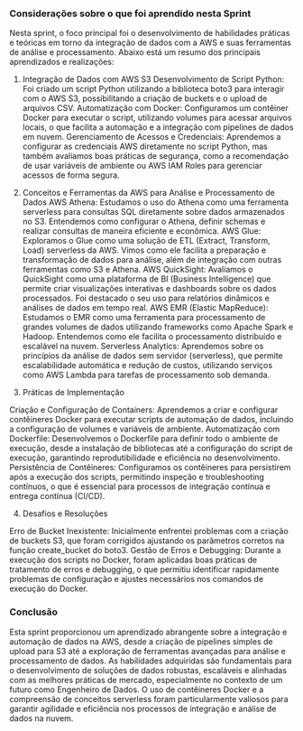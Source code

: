### Considerações sobre o que foi aprendido nesta Sprint

Nesta sprint, o foco principal foi o desenvolvimento de habilidades práticas e teóricas em torno da integração de dados com a AWS e suas ferramentas de análise e processamento. Abaixo está um resumo dos principais aprendizados e realizações:

1. Integração de Dados com AWS S3
Desenvolvimento de Script Python: Foi criado um script Python utilizando a biblioteca boto3 para interagir com o AWS S3, possibilitando a criação de buckets e o upload de arquivos CSV.
Automatização com Docker: Configuramos um contêiner Docker para executar o script, utilizando volumes para acessar arquivos locais, o que facilita a automação e a integração com pipelines de dados em nuvem.
Gerenciamento de Acessos e Credenciais: Aprendemos a configurar as credenciais AWS diretamente no script Python, mas também avaliamos boas práticas de segurança, como a recomendação de usar variáveis de ambiente ou AWS IAM Roles para gerenciar acessos de forma segura.

2. Conceitos e Ferramentas da AWS para Análise e Processamento de Dados
AWS Athena: Estudamos o uso do Athena como uma ferramenta serverless para consultas SQL diretamente sobre dados armazenados no S3. Entendemos como configurar o Athena, definir schemas e realizar consultas de maneira eficiente e econômica.
AWS Glue: Exploramos o Glue como uma solução de ETL (Extract, Transform, Load) serverless da AWS. Vimos como ele facilita a preparação e transformação de dados para análise, além de integração com outras ferramentas como S3 e Athena.
AWS QuickSight: Avaliamos o QuickSight como uma plataforma de BI (Business Intelligence) que permite criar visualizações interativas e dashboards sobre os dados processados. Foi destacado o seu uso para relatórios dinâmicos e análises de dados em tempo real.
AWS EMR (Elastic MapReduce): Estudamos o EMR como uma ferramenta para processamento de grandes volumes de dados utilizando frameworks como Apache Spark e Hadoop. Entendemos como ele facilita o processamento distribuído e escalável na nuvem.
Serverless Analytics: Aprendemos sobre os princípios da análise de dados sem servidor (serverless), que permite escalabilidade automática e redução de custos, utilizando serviços como AWS Lambda para tarefas de processamento sob demanda.
3. Práticas de Implementação 


Criação e Configuração de Containers: Aprendemos a criar e configurar contêineres Docker para executar scripts de automação de dados, incluindo a configuração de volumes e variáveis de ambiente.
Automatização com Dockerfile: Desenvolvemos o Dockerfile para definir todo o ambiente de execução, desde a instalação de bibliotecas até a configuração do script de execução, garantindo reprodutibilidade e eficiência no desenvolvimento.
Persistência de Contêineres: Configuramos os contêineres para persistirem após a execução dos scripts, permitindo inspeção e troubleshooting contínuos, o que é essencial para processos de integração contínua e entrega contínua (CI/CD).

4. Desafios e Resoluções

Erro de Bucket Inexistente: Inicialmente enfrentei problemas com a criação de buckets S3, que foram corrigidos ajustando os parâmetros corretos na função create_bucket do boto3.
Gestão de Erros e Debugging: Durante a execução dos scripts no Docker, foram aplicadas boas práticas de tratamento de erros e debugging, o que permitiu identificar rapidamente problemas de configuração e ajustes necessários nos comandos de execução do Docker.

### Conclusão
Esta sprint proporcionou um aprendizado abrangente sobre a integração e automação de dados na AWS, desde a criação de pipelines simples de upload para S3 até a exploração de ferramentas avançadas para análise e processamento de dados. As habilidades adquiridas são fundamentais para o desenvolvimento de soluções de dados robustas, escaláveis e alinhadas com as melhores práticas de mercado, especialmente no contexto de um futuro como Engenheiro de Dados. O uso de contêineres Docker e a compreensão de conceitos serverless foram particularmente valiosos para garantir agilidade e eficiência nos processos de integração e análise de dados na nuvem.